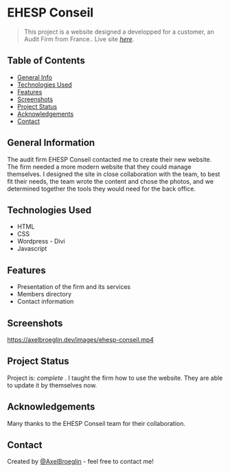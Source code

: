 # EHESP Conseil
> This project is a website designed a developped for a customer, an Audit Firm from France..
> Live site [_here_](https://www.ehespconseil.fr/). 

## Table of Contents
* [General Info](#general-information)
* [Technologies Used](#technologies-used)
* [Features](#features)
* [Screenshots](#screenshots)
* [Project Status](#project-status)
* [Acknowledgements](#acknowledgements)
* [Contact](#contact)


## General Information
The audit firm EHESP Conseil contacted me to create their new website. The firm needed a more modern website that they could manage themselves. I designed the site in close collaboration with the team, to best fit their needs, the team wrote the content and chose the photos, and we determined together the tools they would need for the back office.


## Technologies Used
- HTML
- CSS
- Wordpress - Divi
- Javascript


## Features
- Presentation of the firm and its services
- Members directory
- Contact information


## Screenshots
https://axelbroeglin.dev/images/ehesp-conseil.mp4


## Project Status
Project is:  _complete_ . I taught the firm how to use the website. They are able to update it by themselves now.


## Acknowledgements
Many thanks to the EHESP Conseil team for their collaboration.


## Contact
Created by [@AxelBroeglin](https://www.axelbroeglin.dev/) - feel free to contact me!
